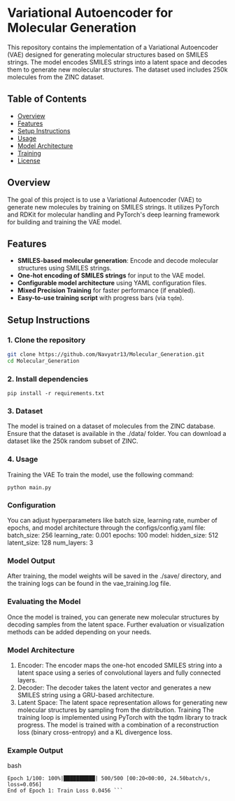 # Variational Autoencoder for Molecular Generation

This repository contains the implementation of a Variational Autoencoder (VAE) designed for generating molecular structures based on SMILES strings. The model encodes SMILES strings into a latent space and decodes them to generate new molecular structures. The dataset used includes 250k molecules from the ZINC dataset.

## Table of Contents

- [Overview](#overview)
- [Features](#features)
- [Setup Instructions](#setup-instructions)
- [Usage](#usage)
- [Model Architecture](#model-architecture)
- [Training](#training)
- [License](#license)

## Overview

The goal of this project is to use a Variational Autoencoder (VAE) to generate new molecules by training on SMILES strings. It utilizes PyTorch and RDKit for molecular handling and PyTorch's deep learning framework for building and training the VAE model.

## Features

- **SMILES-based molecular generation**: Encode and decode molecular structures using SMILES strings.
- **One-hot encoding of SMILES strings** for input to the VAE model.
- **Configurable model architecture** using YAML configuration files.
- **Mixed Precision Training** for faster performance (if enabled).
- **Easy-to-use training script** with progress bars (via `tqdm`).

## Setup Instructions

### 1. Clone the repository

```bash
git clone https://github.com/Navyatr13/Molecular_Generation.git
cd Molecular_Generation
```

### 2. Install dependencies

```commandline
pip install -r requirements.txt
```
### 3. Dataset
The model is trained on a dataset of molecules from the ZINC database. 
Ensure that the dataset is available in the ./data/ folder. 
You can download a dataset like the 250k random subset of ZINC.

### 4. Usage
Training the VAE
To train the model, use the following command:
```commandline
python main.py
```

###  Configuration
You can adjust hyperparameters like batch size, learning rate, number of epochs, and model architecture through the configs/config.yaml file:
batch_size: 256
learning_rate: 0.001
epochs: 100
model:
  hidden_size: 512
  latent_size: 128
  num_layers: 3
### Model Output
After training, the model weights will be saved in the ./save/ directory, and the training logs can be found in the vae_training.log file.

### Evaluating the Model
Once the model is trained, you can generate new molecular structures by decoding samples from the latent space. Further evaluation or visualization methods can be added depending on your needs.

### Model Architecture
1. Encoder: The encoder maps the one-hot encoded SMILES string into a latent space using a series of convolutional layers and fully connected layers.
2. Decoder: The decoder takes the latent vector and generates a new SMILES string using a GRU-based architecture.
3. Latent Space: The latent space representation allows for generating new molecular structures by sampling from the distribution.
Training
The training loop is implemented using PyTorch with the tqdm library to track progress. The model is trained with a combination of a reconstruction loss (binary cross-entropy) and a KL divergence loss.

### Example Output
bash
```
Epoch 1/100: 100%|██████████| 500/500 [00:20<00:00, 24.50batch/s, loss=0.056]
End of Epoch 1: Train Loss 0.0456 ```